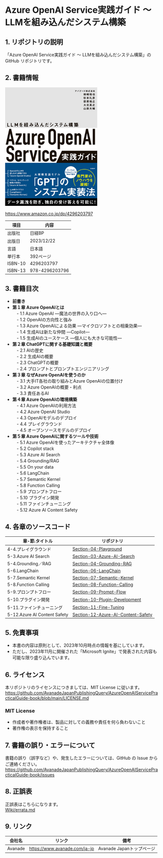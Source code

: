 # Azure OpenAI Service実践ガイド ～ LLMを組み込んだシステム構築

## 1.	リポジトリの説明
「Azure OpenAI Service実践ガイド ～ LLMを組み込んだシステム構築」の GitHub リポジトリです。

## 2. 書籍情報
<img src="https://github.com/AvanadeJapanPublishingQuery/AzureOpenAIServicePracticalGuide-book/blob/main/img/AzureOpenAIService%E5%AE%9F%E8%B7%B5%E3%82%AC%E3%82%A4%E3%83%89.jpg" title="Azure OpenAI Service実践ガイド ～ LLMを組み込んだシステム構築" alt="Azure OpenAI Service実践ガイド LLMを組み込んだシステム構築" width="300">

https://www.amazon.co.jp/dp/4296203797

| 項目 | 内容 |
| ---- | ---- |
| 出版社	| 日経BP |
| 出版日	| 2023/12/22 |
| 言語	| 日本語 |
| 単行本| 392ページ |
| ISBN-10 | 4296203797 |
| ISBN-13	| 978-4296203796 |

## 3. 書籍目次
- **前書き**
- **第１章	Azure OpenAIとは**  
　- 1.1	Azure OpenAI ―魔法の世界の入り口へ―  
　- 1.2	OpenAIの方向性と強み  
　- 1.3	Azure  OpenAIによる効果  ―マイクロソフトとの相乗効果―  
　- 1.4	生成AIは新たな仲間 ―Copilot―  
　- 1.5	生成AIのユースケース  ―個人にも大きな可能性―  
- **第２章	ChatGPTに関する基礎知識と概要**  
　- 2.1	AIの歴史  
　- 2.2	生成AIの概要  
　- 2.3	ChatGPTの概要  
　- 2.4	プロンプトとプロンプトエンジニアリング  
- **第３章	なぜAzure OpenAIを使うのか**  
　- 3.1	大手IT各社の取り組みとAzure  OpenAIの位置付け  
　- 3.2	Azure  OpenAIの概要・利点  
　- 3.3	責任あるAI  
- **第４章	Azure OpenAIの環境構築**  
　- 4.1	Azure  OpenAIの利用方法  
　- 4.2	Azure OpenAI Studio  
　- 4.3	OpenAIモデルのデプロイ  
　- 4.4	プレイグラウンド  
　- 4.5	オープンソースモデルのデプロイ  
- **第５章	Azure OpenAIに関するツールや技術**  
　- 5.1	Azure  OpenAIを使ったアーキテクチャ全体像  
　- 5.2	Copilot stack  
　- 5.3	Azure AI Search  
　- 5.4	Grounding/RAG  
　- 5.5	On your data  
　- 5.6	LangChain  
　- 5.7	Semantic Kernel  
　- 5.8	Function Calling  
　- 5.9	プロンプトフロー  
　- 5.10	プラグイン開発  
　- 5.11	ファインチューニング  
　- 5.12	Azure AI Content Safety  

## 4.	各章のソースコード
| 章-節.タイトル | リポジトリ |
| --- | --- |
| 4-4.プレイグラウンド         | [Section-04-Playground](https://github.com/AvanadeJapanPublishingQuery/AzureOpenAIServicePracticalGuide-book/tree/main/Chapter-04-Azure-OpenAI-Environment-Setup/Section-04-Playground) |
| 5-3.Azure AI Search          | [Section-03-Azure-AI-Search](https://github.com/AvanadeJapanPublishingQuery/AzureOpenAIServicePracticalGuide-book/tree/main/Chapter-05-Azure-OpenAI-Tools-and-Techniques/Section-03-Azure-AI-Search/python) |
| 5-4.Grounding／RAG           | [Section-04-Grounding-RAG](https://github.com/AvanadeJapanPublishingQuery/AzureOpenAIServicePracticalGuide-book/tree/main/Chapter-05-Azure-OpenAI-Tools-and-Techniques/Section-04-Grounding-RAG/python) |
| 5-6.LangChain                | [Section-06-LangChain](https://github.com/AvanadeJapanPublishingQuery/AzureOpenAIServicePracticalGuide-book/tree/main/Chapter-05-Azure-OpenAI-Tools-and-Techniques/Section-06-LangChain/python) |
| 5-7.Semantic Kernel          | [Section-07-Semantic-Kernel](https://github.com/AvanadeJapanPublishingQuery/AzureOpenAIServicePracticalGuide-book/tree/main/Chapter-05-Azure-OpenAI-Tools-and-Techniques/Section-07-Semantic-Kernel) |
| 5-8.Function Calling         | [Section-08-Function-Calling](https://github.com/AvanadeJapanPublishingQuery/AzureOpenAIServicePracticalGuide-book/tree/main/Chapter-05-Azure-OpenAI-Tools-and-Techniques/Section-08-Function-Calling/python) |
| 5-9.プロンプトフロー         | [Section-09-Prompt-Flow](https://github.com/AvanadeJapanPublishingQuery/AzureOpenAIServicePracticalGuide-book/tree/main/Chapter-05-Azure-OpenAI-Tools-and-Techniques/Section-09-Prompt-Flow) |
| 5-10.プラグイン開発          | [Section-10-Plugin-Development](https://github.com/AvanadeJapanPublishingQuery/AzureOpenAIServicePracticalGuide-book/tree/main/Chapter-05-Azure-OpenAI-Tools-and-Techniques/Section-10-Plugin-Development) |
| 5-11.ファインチューニング    | [Section-11-Fine-Tuning](https://github.com/AvanadeJapanPublishingQuery/AzureOpenAIServicePracticalGuide-book/tree/main/Chapter-05-Azure-OpenAI-Tools-and-Techniques/Section-11-Fine-Tuning) |
| 5-12.Azure AI Content Safety | [Section-12-Azure-AI-Content-Safety](https://github.com/AvanadeJapanPublishingQuery/AzureOpenAIServicePracticalGuide-book/tree/main/Chapter-05-Azure-OpenAI-Tools-and-Techniques/Section-12-Azure-AI-Content-Safety/http) |

## 5.	免責事項
 - 本書の内容は原則として、2023年10月時点の情報を基にしています。  
 - ただし、2023年11月に開催された「Microsoft Ignite」で発表された内容も可能な限り盛り込んでいます。  

## 6.	ライセンス
本リポジトリのライセンスにつきましては、MIT License に従います。  
https://github.com/AvanadeJapanPublishingQuery/AzureOpenAIServicePracticalGuide-book/blob/main/LICENSE.md

### MIT License
- 作成者や著作権者は、製品に対しての義務や責任を何ら負わないこと
- 著作権の表示を保持すること

## 7.	書籍の誤り・エラーについて
書籍の誤り（誤字など）や、発生したエラーについては、GitHub の Issue からご連絡ください。
	https://github.com/AvanadeJapanPublishingQuery/AzureOpenAIServicePracticalGuide-book/issues

## 8. 正誤表
正誤表はこちらになります。  
[Wiki/errata.md](https://github.com/AvanadeJapanPublishingQuery/AzureOpenAIServicePracticalGuide-book/blob/staging/Wiki/errata.md)

## 9. リンク
| 会社名 | リンク | 備考 |
| --- | --- | --- |
| Avanade | https://www.avanade.com/ja-jp | Avanade Japanトップページ |
